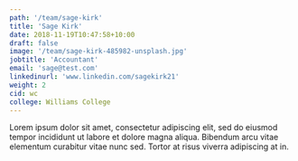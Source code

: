 ```yaml
---
path: '/team/sage-kirk'
title: 'Sage Kirk'
date: 2018-11-19T10:47:58+10:00
draft: false
image: '/team/sage-kirk-485982-unsplash.jpg'
jobtitle: 'Accountant'
email: 'sage@test.com'
linkedinurl: 'www.linkedin.com/sagekirk21'
weight: 2
cid: wc
college: Williams College
---
```


Lorem ipsum dolor sit amet, consectetur adipiscing elit, sed do eiusmod tempor incididunt ut labore et dolore magna aliqua. Bibendum arcu vitae elementum curabitur vitae nunc sed. Tortor at risus viverra adipiscing at in.
